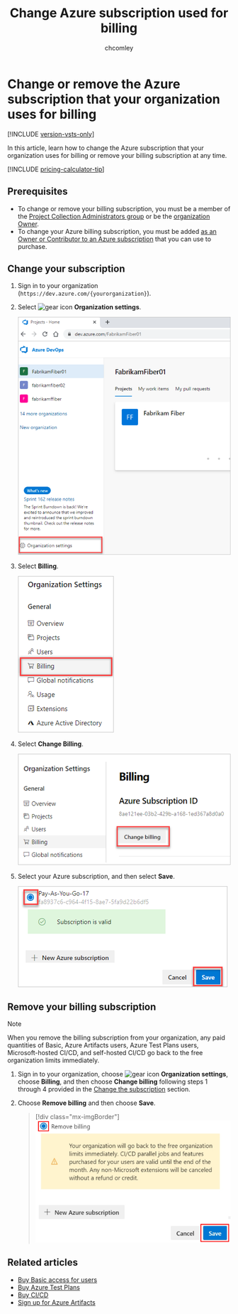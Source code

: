 ﻿---
title: Change Azure subscription used for billing
titleSuffix: Azure DevOps Services
ms.custom: seodec18
description: Unlink the Azure subscription that your organization uses for billing
ms.prod: devops
ms.technology: devops-billing
ms.assetid: e447adb1-6208-49f6-a488-515aa4b2fdcf
ms.topic: conceptual
ms.manager: mijacobs
ms.author: chcomley
author: chcomley
monikerRange: 'azure-devops'
ms.date: 12/10/2019
---

# Change or remove the Azure subscription that your organization uses for billing

[!INCLUDE [version-vsts-only](../../_shared/version-vsts-only.md)]

In this article, learn how to change the Azure subscription that your organization uses for billing or remove your billing subscription at any time.   

[!INCLUDE [pricing-calculator-tip](../../_shared/pricing-calculator-tip.md)]

## Prerequisites

- To change or remove your billing subscription, you must be a member of the  [Project Collection Administrators group](../security/set-project-collection-level-permissions.md) or be the [organization Owner](../security/lookup-organization-owner-admin.md).  
- To change your Azure billing subscription, you must be added [as an Owner or Contributor to an Azure subscription](add-backup-billing-managers.md) that you can use to purchase.  

<a id="change-subscription" />

## Change your subscription

1. Sign in to your organization (```https://dev.azure.com/{yourorganization}```).

2. Select ![gear icon](../../_img/icons/gear-icon.png) **Organization settings**.

   ![Open Organization settings](../../_shared/_img/settings/open-admin-settings-vert.png)

3. Select **Billing**.

   ![Select Billing in Organization settings](_img/_shared/select-billing-organization-settings.png)

4. Select **Change Billing**.

   ![Select Change billing](_img/_shared/select-change-billing.png)

5. Select your Azure subscription, and then select **Save**.

   ![Select your Azure subscription](_img/_shared/select-azure-subscription.png)

## Remove your billing subscription 

> [!NOTE]
> When you remove the billing subscription from your organization, any paid quantities of Basic, Azure Artifacts users, Azure Test Plans users, Microsoft-hosted CI/CD, and self-hosted CI/CD go back to the free organization limits immediately.

1. Sign in to your organization, choose ![gear icon](../../_img/icons/gear-icon.png) <strong>Organization settings</strong>, choose <strong>Billing</strong>, and then choose <strong>Change billing</strong> following steps 1 through 4 provided in the [Change the subscription](#change-subscription) section.

2. Choose <strong>Remove billing</strong> and then choose <strong>Save</strong>.

	> [!div class="mx-imgBorder"]  
	> ![Remove billing](_img/change-azure-subscription/remove-billing-highlight.png)  

## Related articles

- [Buy Basic access for users](buy-basic-access-add-users.md)
- [Buy Azure Test Plans](buy-basic-access-add-users.md)
- [Buy CI/CD](buy-more-build-vs.md)
- [Sign up for Azure Artifacts](../../artifacts/start-using-azure-artifacts.md)
